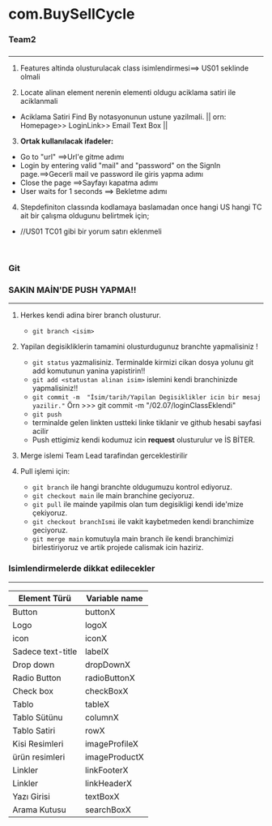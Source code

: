 # com.BuySellCycle
### Team2
### 
***


1. Features altinda olusturulacak class isimlendirmesi==> US01 seklinde olmali

2. Locate alinan element nerenin elementi oldugu aciklama satiri ile aciklanmali
* Aciklama Satiri Find By notasyonunun ustune yazilmali.
  || orn:  Homepage>> LoginLink>> Email Text Box ||

3. **Ortak kullanılacak ifadeler:** 
* Go to "url" ==>Url'e gitme adımı
* Login by entering valid "mail" and "password" on the SignIn page.==>Gecerli mail ve password ile giris yapma adımı
* Close the page ==>Sayfayı kapatma adımı
* User waits for 1 seconds ==> Bekletme adımı

4. Stepdefiniton classında kodlamaya baslamadan once hangi US hangi TC ait bir çalışma oldugunu belirtmek için;
* //US01 TC01 gibi bir yorum satırı eklenmeli

<br/>

### Git

### SAKIN MAİN'DE PUSH YAPMA!!
***

1. Herkes kendi adina birer branch olusturur.
    * `git branch <isim>`

2. Yapilan degisikliklerin tamamini olusturdugunuz branchte yapmalisiniz !
    * `git status` yazmalisiniz. Terminalde kirmizi cikan dosya yolunu git add komutunun yanina yapistirin!!
    * `git add <statustan alinan isim>` islemini kendi branchinizde yapmalisiniz!!
    * `git commit -m  "İsim/tarih/Yapilan Degisiklikler icin bir mesaj yazilir."`
      Örn >>> git commit -m "<Kendi isminiz>/02.07/loginClassEklendi"
    * `git push`
    * terminalde gelen linkten ustteki linke tiklanir ve github hesabi sayfasi acilir
    * Push ettigimiz kendi kodumuz icin **request** olusturulur ve İS BİTER.

3. Merge islemi Team Lead tarafindan gerceklestirilir

4. Pull işlemi için:
    * `git branch` ile hangi branchte oldugumuzu kontrol ediyoruz.
    * `git checkout main` ile main branchine geciyoruz.
    * `git pull` ile mainde yapilmis olan tum degisikligi kendi ide'mize çekiyoruz.
    * `git checkout branchIsmi` ile vakit kaybetmeden kendi branchimize geciyoruz.
    * `git merge main` komutuyla main branch ile kendi branchimizi birlestiriyoruz ve artik projede calismak icin haziriz.



### Isimlendirmelerde dikkat edilecekler
***
| Element Türü      | Variable name |
|-------------------|---------------|
| Button            | buttonX       |    
| Logo              | logoX         |
| icon              | iconX         |
| Sadece text-title | labelX        |
| Drop down         | dropDownX     |
| Radio Button      | radioButtonX  |
| Check box         | checkBoxX     |
| Tablo             | tableX        |
| Tablo Sütünu      | columnX       |
| Tablo Satiri      | rowX          |
| Kisi Resimleri    | imageProfileX |
| ürün resimleri    | imageProductX |
| Linkler           | linkFooterX   |
| Linkler           | linkHeaderX   |
| Yazı Girisi       | textBoxX      |
| Arama Kutusu      | searchBoxX    |
